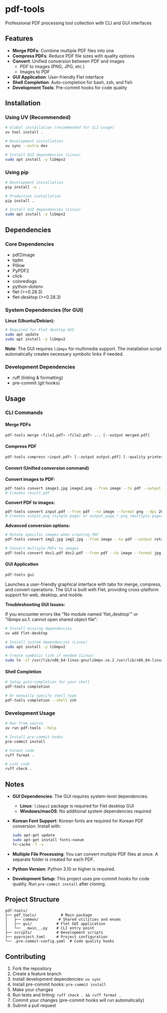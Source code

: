 # pdf-tools

Professional PDF processing tool collection with CLI and GUI interfaces

## Features

- **Merge PDFs**: Combine multiple PDF files into one
- **Compress PDFs**: Reduce PDF file sizes with quality options
- **Convert**: Unified conversion between PDF and images
  - PDF to images (PNG, JPG, etc.)
  - Images to PDF
- **GUI Application**: User-friendly Flet interface
- **Shell Completion**: Auto-completion for bash, zsh, and fish
- **Development Tools**: Pre-commit hooks for code quality

## Installation

### Using UV (Recommended)

```bash
# Global installation (recommended for CLI usage)
uv tool install .

# Development installation
uv sync --extra dev

# Install GUI dependencies (Linux)
sudo apt install -y libmpv2
```

### Using pip

```bash
# Development installation
pip install -e .

# Production installation
pip install .

# Install GUI dependencies (Linux)
sudo apt install -y libmpv2
```

## Dependencies

### Core Dependencies

- pdf2image
- tqdm
- Pillow
- PyPDF2
- click
- coloredlogs
- python-dotenv
- flet (>=0.28.3)
- flet-desktop (>=0.28.3)

### System Dependencies (for GUI)

**Linux (Ubuntu/Debian):**

```bash
# Required for Flet desktop GUI
sudo apt update
sudo apt install -y libmpv2
```

**Note**: The GUI requires `libmpv` for multimedia support. The installation script automatically creates necessary symbolic links if needed.

### Development Dependencies

- ruff (linting & formatting)
- pre-commit (git hooks)

## Usage

### CLI Commands

#### Merge PDFs

```bash
pdf-tools merge <file1.pdf> <file2.pdf> ... [--output merged.pdf]
```

#### Compress PDF

```bash
pdf-tools compress <input.pdf> [--output output.pdf] [--quality printer]
```

#### Convert (Unified conversion command)

**Convert images to PDF:**

```bash
pdf-tools convert image1.jpg image2.png --from image --to pdf --output result
# Creates result.pdf
```

**Convert PDF to images:**

```bash
pdf-tools convert input.pdf --from pdf --to image --format png --dpi 200 --output output
# Creates output.png (single page) or output_page_*.png (multiple pages)
```

**Advanced conversion options:**

```bash
# Rotate specific images when creating PDF
pdf-tools convert img1.jpg img2.jpg --from image --to pdf --output rotated --rotate 0,90 --rotate 1,180

# Convert multiple PDFs to images
pdf-tools convert doc1.pdf doc2.pdf --from pdf --to image --format jpg --dpi 300 --output converted
```

#### GUI Application

```bash
pdf-tools gui
```

Launches a user-friendly graphical interface with tabs for merge, compress, and convert operations. The GUI is built with Flet, providing cross-platform support for web, desktop, and mobile.

**Troubleshooting GUI Issues:**

If you encounter errors like "No module named 'flet_desktop'" or "libmpv.so.1: cannot open shared object file":

```bash
# Install missing dependencies
uv add flet-desktop

# Install system dependencies (Linux)
sudo apt install -y libmpv2

# Create symbolic link if needed (Linux)
sudo ln -sf /usr/lib/x86_64-linux-gnu/libmpv.so.2 /usr/lib/x86_64-linux-gnu/libmpv.so.1
```

#### Shell Completion

```bash
# Setup auto-completion for your shell
pdf-tools completion

# Or manually specify shell type
pdf-tools completion --shell zsh
```

### Development Usage

```bash
# Run from source
uv run pdf-tools --help

# Install pre-commit hooks
pre-commit install

# Format code
ruff format .

# Lint code
ruff check .
```

## Notes

- **GUI Dependencies**: The GUI requires system-level dependencies:
  - **Linux**: `libmpv2` package is required for Flet desktop GUI
  - **Windows/macOS**: No additional system dependencies required

- **Korean Font Support**: Korean fonts are required for Korean PDF conversion. Install with:

  ```bash
  sudo apt-get update
  sudo apt-get install fonts-nanum
  fc-cache -f -v
  ```

- **Multiple File Processing**: You can convert multiple PDF files at once. A separate folder is created for each PDF.

- **Python Version**: Python 3.10 or higher is required.

- **Development Setup**: This project uses pre-commit hooks for code quality. Run `pre-commit install` after cloning.

## Project Structure

```text
pdf-tools/
├── pdf_tools/           # Main package
│   ├── common/         # Shared utilities and enums
│   ├── gui/           # Flet GUI application
│   └── __main__.py    # CLI entry point
├── scripts/           # Development scripts
├── pyproject.toml     # Project configuration
└── .pre-commit-config.yaml  # Code quality hooks
```

## Contributing

1. Fork the repository
2. Create a feature branch
3. Install development dependencies: `uv sync`
4. Install pre-commit hooks: `pre-commit install`
5. Make your changes
6. Run tests and linting: `ruff check . && ruff format .`
7. Commit your changes (pre-commit hooks will run automatically)
8. Submit a pull request
